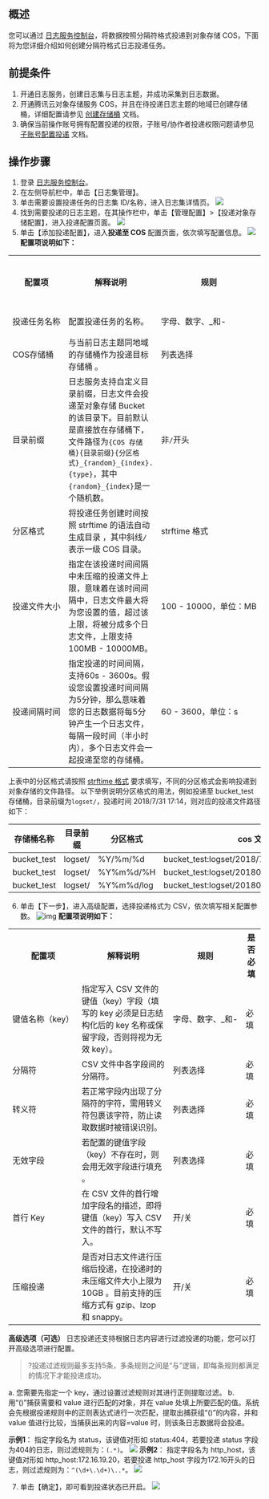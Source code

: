 ## 概述

您可以通过 [日志服务控制台](https://console.cloud.tencent.com/cls)，将数据按照分隔符格式投递到对象存储 COS，下面将为您详细介绍如何创建分隔符格式日志投递任务。

## 前提条件

1. 开通日志服务，创建日志集与日志主题，并成功采集到日志数据。
2. 开通腾讯云对象存储服务 COS，并且在待投递日志主题的地域已创建存储桶，详细配置请参见 [创建存储桶](https://cloud.tencent.com/document/product/436/13309) 文档。
3. 确保当前操作账号拥有配置投递的权限，子账号/协作者投递权限问题请参见 [子账号配置投递](https://cloud.tencent.com/document/product/614/33098) 文档。

## 操作步骤

1. 登录 [日志服务控制台](https://console.cloud.tencent.com/cls)。
2. 在左侧导航栏中，单击【日志集管理】。
3. 单击需要设置投递任务的日志集 ID/名称，进入日志集详情页。
   ![](https://main.qcloudimg.com/raw/637f191003d50812d117bd32b84b4b0d.png)
4. 找到需要投递的日志主题，在其操作栏中，单击【管理配置】>【投递对象存储配置】，进入投递配置页面。
   ![](https://main.qcloudimg.com/raw/f2ae55d386797b52d2fca31eae783df1.png)
5. 单击【添加投递配置】，进入**投递至 COS** 配置页面，依次填写配置信息。
   ![](https://main.qcloudimg.com/raw/c588bcb6e91bb9849003532968edac44.png)
   **配置项说明如下：**

<table>
   <tr>
      <th>配置项</th>
      <th>解释说明</th>
      <th>规则</th>
      <th>是否必填</th>
   </tr>
   <tr>
      <td nowrap="nowrap">投递任务名称</td>
      <td>配置投递任务的名称。</td>
      <td nowrap="nowrap">字母、数字、_和-</td>
      <td>必填</td>
   </tr>
   <tr>
      <td nowrap="nowrap">COS存储桶</td>
      <td>与当前日志主题同地域的存储桶作为投递目标存储桶 。</td>
      <td>列表选择</td>
      <td>必填</td>
   </tr>
   <tr>
      <td>目录前缀</td>
      <td>日志服务支持自定义目录前缀，日志文件会投递至对象存储 Bucket 的该目录下。目前默认是直接放在存储桶下，文件路径为<code>{COS 存储桶}{目录前缀}{分区格式}_{random}_{index}.{type}</code>，其中<code>{random}_{index}</code>是一个随机数。</td>
      <td>非<code>/</code>开头</td>
      <td>可选</td>
   </tr>
   <tr>
      <td>分区格式</td>
			<td>将投递任务创建时间按照 strftime 的语法自动生成目录 ，其中斜线<code>/</code>表示一级 COS 目录。</td>
      <td>strftime 格式</td>
      <td>必填</td>
   </tr>
   <tr>
      <td nowrap="nowrap">投递文件大小</td>
      <td>指定在该投递时间间隔中未压缩的投递文件上限，意味着在该时间间隔中，日志文件最大将为您设置的值，超过该上限，将被分成多个日志文件，上限支持100MB - 10000MB。</td>
      <td nowrap="nowrap">100 - 10000，单位：MB</td>
      <td>必填</td>
   </tr>
   <tr>
      <td nowrap="nowrap">投递间隔时间</td>
      <td>指定投递的时间间隔，支持60s - 3600s。假设您设置投递时间间隔为5分钟，那么意味着您的日志数据将每5分钟产生一个日志文件，每隔一段时间（半小时内），多个日志文件会一起投递至您的存储桶。</td>
      <td>60 - 3600，单位：s</td>
      <td>必填</td>
   </tr>
</table>

上表中的分区格式请按照 [strftime 格式](http://man7.org/linux/man-pages/man3/strptime.3.html) 要求填写，不同的分区格式会影响投递到对象存储的文件路径。 以下举例说明分区格式的用法，例如投递至 bucket_test 存储桶，目录前缀为`logset/`，投递时间 2018/7/31 17:14，则对应的投递文件路径如下：

| 存储桶名称  | 目录前缀 | 分区格式   | cos 文件路径                                     |
| ----------- | -------- | ---------- | ------------------------------------------------ |
| bucket_test | logset/  | %Y/%m/%d   | bucket_test:logset/2018/7/31_{random}_{index}    |
| bucket_test | logset/  | %Y%m%d/%H  | bucket_test:logset/20180731/14_{random}_{index}  |
| bucket_test | logset/  | %Y%m%d/log | bucket_test:logset/20180731/log_{random}_{index} |

6. 单击【下一步】，进入高级配置，选择投递格式为 CSV，依次填写相关配置参数。
   ![img](https://main.qcloudimg.com/raw/a83f64cd3434e7fd894249e4dea0eb10.png)
    **配置项说明如下：**

<table>
   <tr>
      <th>配置项</th>
      <th>解释说明</th>
      <th>规则</th>
      <th>是否必填</th>
   </tr>
   <tr>
      <td nowrap="nowrap">键值名称（key）</td>
      <td>指定写入 CSV 文件的键值（key）字段（填写的 key 必须是日志结构化后的 key 名称或保留字段，否则将视为无效 key）。</td>
      <td nowrap="nowrap">字母、数字、_和-</td>
      <td>必填</td>
   </tr>
   <tr>
      <td>分隔符</td>
      <td>CSV 文件中各字段间的分隔符。</td>
      <td>列表选择</td>
      <td>必填</td>
   </tr>
   <tr>
      <td>转义符</td>
      <td>若正常字段内出现了分隔符的字符，需用转义符包裹该字符，防止读取数据时被错误识别。</td>
      <td>列表选择</td>
      <td>必填</td>
   </tr>
   <tr>
      <td>无效字段</td>
      <td>若配置的键值字段（key）不存在时，则会用无效字段进行填充 。</td>
      <td>列表选择</td>
      <td>必填</td>
   </tr>
   <tr>
      <td>首行 Key</td>
      <td>在 CSV 文件的首行增加字段名的描述，即将键值（key）写入 CSV 文件的首行，默认不写入。</td>
      <td>开/关</td>
      <td>必填</td>
   </tr>
   <tr>
      <td>压缩投递</td>
      <td>是否对日志文件进行压缩后投递，在投递时的未压缩文件大小上限为10GB 。目前支持的压缩方式有 gzip、lzop 和 snappy。</td>
      <td>开/关</td>
      <td>必填</td>
   </tr>
</table>

**高级选项（可选）**
日志投递还支持根据日志内容进行过滤投递的功能，您可以打开高级选项进行配置。

> ?投递过滤规则最多支持5条，多条规则之间是“与”逻辑，即每条规则都满足的情况下才能投递成功。

a. 您需要先指定一个 key，通过设置过滤规则对其进行正则提取过滤。
b. 用“()”捕获需要和 value 进行匹配的对象，并在 value 处填上所要匹配的值。系统会先根据投递规则中的正则表达式进行一次匹配，提取出捕获组“()”的内容，并和 value 值进行比较，当捕获出来的内容=value 时，则该条日志数据将会投递。

**示例1**：
指定字段名为 status，该键值对形如 status:404，若要投递 status 字段为404的日志，则过滤规则为：`(.*)`。
![](https://main.qcloudimg.com/raw/0f16cb0d2590d3498535749b931e9631.png)
**示例2**：
指定字段名为 http_host，该键值对形如 http_host:172.16.19.20，若要投递 http_host 字段为172.16开头的日志，则过滤规则为：`^(\d+\.\d+)\..*`。
 ![](https://main.qcloudimg.com/raw/34655096ff4bcaf5bf74e4fe7042dc06.png)

7. 单击【确定】，即可看到投递状态已开启。
 ![](https://main.qcloudimg.com/raw/f3b59a24524ba51f6bc6c14f9fdfbdba.png)
